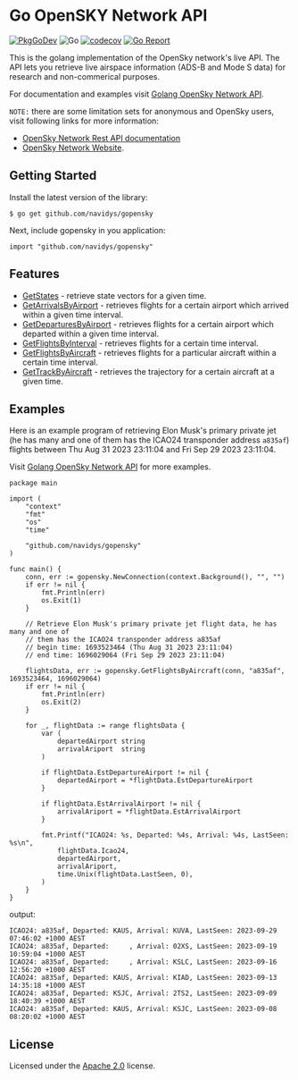 # Go OpenSKY Network API
[![PkgGoDev](https://pkg.go.dev/badge/github.com/navidys/gopensky)](https://pkg.go.dev/github.com/navidys/gopensky)
![Go](https://github.com/navidys/gopensky/workflows/Go/badge.svg)
[![codecov](https://codecov.io/gh/navidys/gopensky/branch/master/graph/badge.svg)](https://codecov.io/gh/mehanizm/airtable)
[![Go Report](https://goreportcard.com/badge/github.com/navidys/gopensky)](https://goreportcard.com/report/github.com/navidys/gopensky)

This is the golang implementation of the OpenSky network's live API.
The API lets you retrieve live airspace information (ADS-B and Mode S data) for research and non-commerical purposes.

For documentation and examples visit [Golang OpenSky Network API](https://navidys.github.io/gopensky/).

`NOTE:` there are some limitation sets for anonymous and OpenSky users, visit following links for more information:
* [OpenSky Network Rest API documentation](https://openskynetwork.github.io/opensky-api/)
* [OpenSky Network Website](https://opensky-network.org/).

## Getting Started

Install the latest version of the library:

```
$ go get github.com/navidys/gopensky
```

Next, include gopensky in you application:

```
import "github.com/navidys/gopensky"
```

## Features

* [GetStates](https://navidys.github.io/gopensky/goapi_functions.html#func-getstates) - retrieve state vectors for a given time.
* [GetArrivalsByAirport](https://navidys.github.io/gopensky/goapi_functions.html#func-get-arrivals-by-airport) - retrieves flights for a certain airport which arrived within a given time interval.
* [GetDeparturesByAirport](https://navidys.github.io/gopensky/goapi_functions.html#func-get-departures-by-airport) - retrieves flights for a certain airport which departed within a given time interval.
* [GetFlightsByInterval](https://navidys.github.io/gopensky/goapi_functions.html#func-getflightsbyinterval) - retrieves flights for a certain time interval.
* [GetFlightsByAircraft](https://navidys.github.io/gopensky/goapi_functions.html#func-getflightsbyaircraft) - retrieves flights for a particular aircraft within a certain time interval.
* [GetTrackByAircraft](https://navidys.github.io/gopensky/goapi_functions.html#func-gettrackbyaircraft) - retrieves the trajectory for a certain aircraft at a given time.

## Examples

Here is an example program of retrieving Elon Musk's primary private jet (he has many and one of them has the ICAO24 transponder address `a835af`) flights between Thu Aug 31 2023 23:11:04 and Fri Sep 29 2023 23:11:04.

Visit [Golang OpenSky Network API](https://navidys.github.io/gopensky/) for more examples.

```
package main

import (
	"context"
	"fmt"
	"os"
	"time"

	"github.com/navidys/gopensky"
)

func main() {
	conn, err := gopensky.NewConnection(context.Background(), "", "")
	if err != nil {
		fmt.Println(err)
		os.Exit(1)
	}

	// Retrieve Elon Musk's primary private jet flight data, he has many and one of
	// them has the ICAO24 transponder address a835af
	// begin time: 1693523464 (Thu Aug 31 2023 23:11:04)
	// end time: 1696029064 (Fri Sep 29 2023 23:11:04)

	flightsData, err := gopensky.GetFlightsByAircraft(conn, "a835af", 1693523464, 1696029064)
	if err != nil {
		fmt.Println(err)
		os.Exit(2)
	}

	for _, flightData := range flightsData {
		var (
			departedAirport string
			arrivalAriport  string
		)

		if flightData.EstDepartureAirport != nil {
			departedAirport = *flightData.EstDepartureAirport
		}

		if flightData.EstArrivalAirport != nil {
			arrivalAriport = *flightData.EstArrivalAirport
		}

		fmt.Printf("ICAO24: %s, Departed: %4s, Arrival: %4s, LastSeen: %s\n",
			flightData.Icao24,
			departedAirport,
			arrivalAriport,
			time.Unix(flightData.LastSeen, 0),
		)
	}
}
```

output:

```
ICAO24: a835af, Departed: KAUS, Arrival: KUVA, LastSeen: 2023-09-29 07:46:02 +1000 AEST
ICAO24: a835af, Departed:     , Arrival: 02XS, LastSeen: 2023-09-19 10:59:04 +1000 AEST
ICAO24: a835af, Departed:     , Arrival: KSLC, LastSeen: 2023-09-16 12:56:20 +1000 AEST
ICAO24: a835af, Departed: KAUS, Arrival: KIAD, LastSeen: 2023-09-13 14:35:18 +1000 AEST
ICAO24: a835af, Departed: KSJC, Arrival: 2TS2, LastSeen: 2023-09-09 18:40:39 +1000 AEST
ICAO24: a835af, Departed: KAUS, Arrival: KSJC, LastSeen: 2023-09-08 08:20:02 +1000 AEST
```

## License

Licensed under the [Apache 2.0](LICENSE) license.
